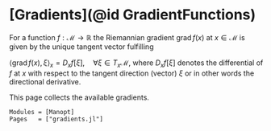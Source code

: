 # [Gradients](@id GradientFunctions)

For a function $f:\mathcal M→ℝ$
the Riemannian gradient $\operatorname{grad}f(x)$ at $x∈\mathcal M$
is given by the unique tangent vector fulfilling

$\langle \operatorname{grad}f(x), ξ\rangle_x = D_xf[ξ],\quad
\forall ξ ∈ T_x\mathcal M,$
where $D_xf[ξ]$ denotes the differential of $f$ at $x$ with respect to
the tangent direction (vector) $ξ$ or in other words the directional
derivative.

This page collects the available gradients.

```@autodocs
Modules = [Manopt]
Pages   = ["gradients.jl"]
```
